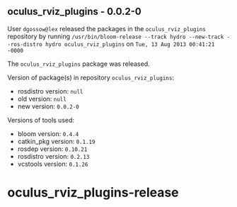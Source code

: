 ## oculus_rviz_plugins - 0.0.2-0

User `dgossow@lex` released the packages in the `oculus_rviz_plugins` repository by running `/usr/bin/bloom-release --track hydro --new-track --ros-distro hydro oculus_rviz_plugins` on `Tue, 13 Aug 2013 00:41:21 -0000`

The `oculus_rviz_plugins` package was released.

Version of package(s) in repository `oculus_rviz_plugins`:
- rosdistro version: `null`
- old version: `null`
- new version: `0.0.2-0`

Versions of tools used:
- bloom version: `0.4.4`
- catkin_pkg version: `0.1.19`
- rosdep version: `0.10.21`
- rosdistro version: `0.2.13`
- vcstools version: `0.1.26`


oculus_rviz_plugins-release
===========================
